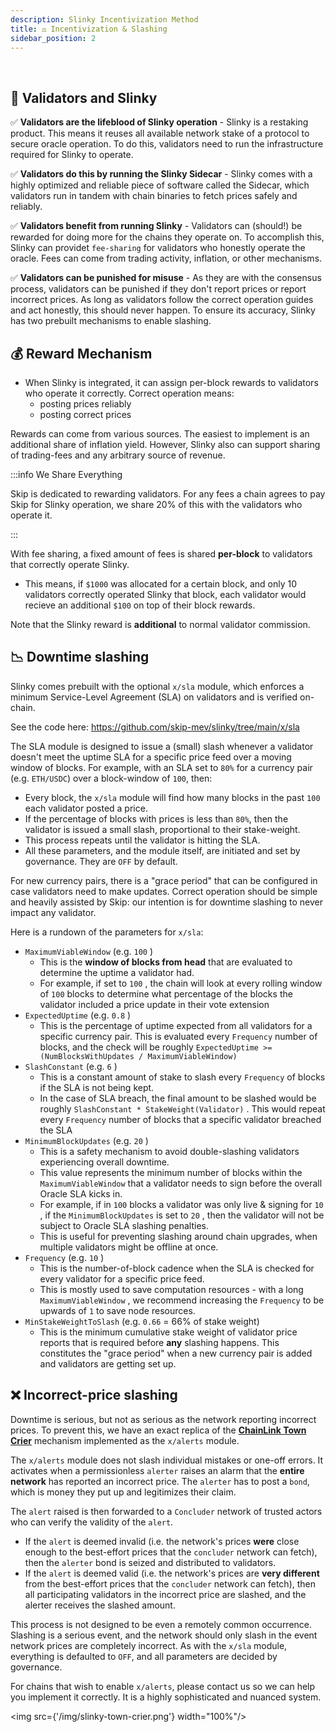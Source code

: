 ```yaml
---
description: Slinky Incentivization Method
title: ⚖️ Incentivization & Slashing
sidebar_position: 2
---
```


<br />

## 🤝 Validators and Slinky

✅ **Validators are the lifeblood of Slinky operation** - Slinky is a restaking product. This means it reuses all available network stake of a protocol to secure oracle operation. To do this, validators need to run the infrastructure required for Slinky to operate.

✅ **Validators do this by running the Slinky Sidecar** - Slinky comes with a highly optimized and reliable piece of software called the Sidecar, which validators run in tandem with chain binaries to fetch prices safely and reliably.

✅ **Validators benefit from running Slinky** - Validators can (should!) be rewarded for doing more for the chains they operate on. To accomplish this, Slinky can providet `fee-sharing` for validators who honestly operate the oracle. Fees can come from trading activity, inflation, or other mechanisms.

✅ **Validators can be punished for misuse** - As they are with the consensus process, validators can be punished if they don't report prices or report incorrect prices. As long as validators follow the correct operation guides and act honestly, this should never happen. To ensure its accuracy, Slinky has two prebuilt mechanisms to enable slashing.

## 💰 Reward Mechanism

- When Slinky is integrated, it can assign per-block rewards to validators who operate it correctly. Correct operation means:
  - posting prices reliably
  - posting correct prices

Rewards can come from various sources. The easiest to implement is an additional share of inflation yield. However, Slinky also can support sharing of trading-fees and any arbitrary source of revenue.

:::info We Share Everything

Skip is dedicated to rewarding validators. For any fees a chain agrees to pay Skip for Slinky operation, we share 20% of this with the validators who operate it.

:::

With fee sharing, a fixed amount of fees is shared <b>per-block</b> to validators that correctly operate Slinky.

- This means, if `$1000` was allocated for a certain block, and only 10 validators correctly operated Slinky that block, each validator would recieve an additional `$100` on top of their block rewards.

Note that the Slinky reward is <b>additional</b> to normal validator commission.

## 📉 Downtime slashing

Slinky comes prebuilt with the optional `x/sla` module, which enforces a minimum Service-Level Agreement (SLA) on validators and is verified on-chain.

See the code here: https://github.com/skip-mev/slinky/tree/main/x/sla

The SLA module is designed to issue a (small) slash whenever a validator doesn't meet the uptime SLA for a specific price feed over a moving window of blocks. For example, with an SLA set to `80%` for a currency pair (e.g. `ETH/USDC`) over a block-window of `100`, then:

- Every block, the `x/sla` module will find how many blocks in the past `100` each validator posted a price.
- If the percentage of blocks with prices is less than `80%`, then the validator is issued a small slash, proportional to their stake-weight.
- This process repeats until the validator is hitting the SLA.
- All these parameters, and the module itself, are initiated and set by governance. They are `OFF` by default.

For new currency pairs, there is a "grace period" that can be configured in case validators need to make updates. Correct operation should be simple and heavily assisted by Skip: our intention is for downtime slashing to never impact any validator.

Here is a rundown of the parameters for `x/sla`:

- `MaximumViableWindow` (e.g. `100` )
  - This is the **window of blocks from head** that are evaluated to determine the uptime a validator had.
  - For example, if set to `100` , the chain will look at every rolling window of `100` blocks to determine what percentage of the blocks the validator included a price update in their vote extension
- `ExpectedUptime` (e.g. `0.8` )
  - This is the percentage of uptime expected from all validators for a specific currency pair. This is evaluated every `Frequency` number of blocks, and the check will be roughly `ExpectedUptime >= (NumBlocksWithUpdates / MaximumViableWindow)`
- `SlashConstant` (e.g. `6` )
  - This is a constant amount of stake to slash every `Frequency` of blocks if the SLA is not being kept.
  - In the case of SLA breach, the final amount to be slashed would be roughly `SlashConstant * StakeWeight(Validator)` . This would repeat every `Frequency` number of blocks that a specific validator breached the SLA
- `MinimumBlockUpdates` (e.g. `20` )
  - This is a safety mechanism to avoid double-slashing validators experiencing overall downtime.
  - This value represents the minimum number of blocks within the `MaximumViableWindow` that a validator needs to sign before the overall Oracle SLA kicks in.
  - For example, if in `100` blocks a validator was only live & signing for `10` , if the `MinimumBlockUpdates` is set to `20` , then the validator will not be subject to Oracle SLA slashing penalties.
  - This is useful for preventing slashing around chain upgrades, when multiple validators might be offline at once.
- `Frequency` (e.g. `10` )
  - This is the number-of-block cadence when the SLA is checked for every validator for a specific price feed.
  - This is mostly used to save computation resources - with a long `MaximumViableWindow` , we recommend increasing the `Frequency` to be upwards of `1` to save node resources.
- `MinStakeWeightToSlash` (e.g. `0.66` = 66% of stake weight)
  - This is the minimum cumulative stake weight of validator price reports that is required before **any** slashing happens. This constitutes the "grace period" when a new currency pair is added and validators are getting set up.

## ❌ Incorrect-price slashing

Downtime is serious, but not as serious as the network reporting incorrect prices. To prevent this, we have an exact replica of the <b>[ChainLink Town Crier](https://blog.chain.link/town-crier-and-chainlink/)</b> mechanism implemented as the `x/alerts` module.

The `x/alerts` module does not slash individual mistakes or one-off errors. It activates when a permissionless `alerter` raises an alarm that the **entire network** has reported an incorrect price. The `alerter` has to post a `bond`, which is money they put up and legitimizes their claim.

The `alert` raised is then forwarded to a `Concluder` network of trusted actors who can verify the validity of the `alert`.

- If the `alert` is deemed invalid (i.e. the network's prices **were** close enough to the best-effort prices that the `concluder` network can fetch), then the `alerter` bond is seized and distributed to validators.
- If the `alert` is deemed valid (i.e. the network's prices are **very different** from the best-effort prices that the `concluder` network can fetch), then all participating validators in the incorrect price are slashed, and the alerter receives the slashed amount.

This process is not designed to be even a remotely common occurrence. Slashing is a serious event, and the network should only slash in the event network prices are completely incorrect. As with the `x/sla` module, everything is defaulted to `OFF`, and all parameters are decided by governance.

For chains that wish to enable `x/alerts`, please contact us so we can help you implement it correctly. It is a highly sophisticated and nuanced system.

<img src={'/img/slinky-town-crier.png'} width="100%"/>
